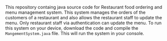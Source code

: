 This repository containg java source code for Restaurant food ordering and menu management system. This system manages the orders of the customers of a restaurant and also allows the restaurant staff to update the menu. Only restaurant staff via authentication can update the menu. To run this system on your device, download the code and compile the `MangementSystem.java` file. This will run the system in your console. 
